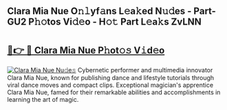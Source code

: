 ## Clara Mia Nue O𝚗𝚕yf𝚊ns L𝚎a𝚔ed N𝚞𝚍es - Part-GU2 P𝚑𝚘tos Vi𝚍𝚎o - H𝚘𝚝 Part L𝚎a𝚔s ZvLNN

# <h2><a href="http://kfdj68.oniu.top/?m=Clara+Mia+Nue">🔗👉 🔴 Clara Mia Nue P𝚑ot𝚘𝚜 V𝚒d𝚎o</a></h2>

[![Clara Mia Nue Nu𝚍e𝚜](https://i.imgur.com/0qMVB7G.gif)](http://kfdj68.oniu.top/?m=Clara+Mia+Nue)
Cybernetic performer and multimedia innovator Clara Mia Nue, known for publishing dance and lifestyle tutorials through viral dance moves and compact clips. Exceptional magician's apprentice Clara Mia Nue, famed for their remarkable abilities and accomplishments in learning the art of magic.  
